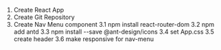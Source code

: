 1. Create React App
2. Create Git Repository
3. Create Nav Menu component
   3.1 npm install react-router-dom
   3.2 npm add antd
   3.3 npm install --save @ant-design/icons
   3.4 set App.css
   3.5 create header
   3.6 make responsive for nav-menu
